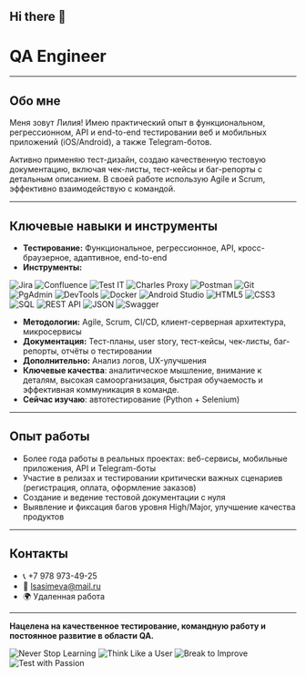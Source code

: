 ## Hi there 👋

# QA Engineer

---

## Обо мне

Меня зовут Лилия! Имею практический опыт в функциональном, регрессионном, API и end-to-end тестировании веб и мобильных приложений (iOS/Android), а также Telegram-ботов.

Активно применяю тест-дизайн, создаю качественную тестовую документацию, включая чек-листы, тест-кейсы и баг-репорты с детальным описанием. В своей работе использую Agile и Scrum, эффективно взаимодействую с командой.

---

## Ключевые навыки и инструменты

- **Тестирование:** Функциональное, регрессионное, API, кросс-браузерное, адаптивное, end-to-end  
- **Инструменты:**
  
![Jira](https://img.shields.io/badge/-Jira-0052CC?logo=jira&logoColor=white)
![Confluence](https://img.shields.io/badge/-Confluence-172B4D?logo=confluence&logoColor=white)
![Test IT](https://img.shields.io/badge/-Test%20IT-FF6C00?logo=testcafe&logoColor=white)
![Charles Proxy](https://img.shields.io/badge/-Charles%20Proxy-4C8BF5?logoColor=white)
![Postman](https://img.shields.io/badge/-Postman-FF6C37?logo=postman&logoColor=white)
![Git](https://img.shields.io/badge/-Git-F05032?logo=git&logoColor=white)
![PgAdmin](https://img.shields.io/badge/-PgAdmin-336791?logo=postgresql&logoColor=white)
![DevTools](https://img.shields.io/badge/-DevTools-4285F4?logo=googlechrome&logoColor=white)
![Docker](https://img.shields.io/badge/-Docker-2496ED?logo=docker&logoColor=white)
![Android Studio](https://img.shields.io/badge/-Android%20Studio-3DDC84?logo=androidstudio&logoColor=white)
![HTML5](https://img.shields.io/badge/-HTML5-E34F26?logo=html5&logoColor=white)
![CSS3](https://img.shields.io/badge/-CSS3-1572B6?logo=css3&logoColor=white)
![SQL](https://img.shields.io/badge/-SQL-336791?logo=postgresql&logoColor=white)
![REST API](https://img.shields.io/badge/-REST%20API-009688?logo=swagger&logoColor=white)
![JSON](https://img.shields.io/badge/-JSON-000000?logo=json&logoColor=white)
![Swagger](https://img.shields.io/badge/-Swagger-85EA2D?logo=swagger&logoColor=black)

- **Методологии:** Agile, Scrum, CI/CD, клиент-серверная архитектура, микросервисы  
- **Документация:** Тест-планы, user story, тест-кейсы, чек-листы, баг-репорты, отчёты о тестировании
- **Дополнительно:** Анализ логов, UX-улучшения
- **Ключевые качества**: аналитическое мышление, внимание к деталям, высокая самоорганизация, быстрая обучаемость и эффективная коммуникация в команде.
- **Сейчас изучаю**: автотестирование (Python + Selenium)

---

## Опыт работы

- Более года работы в реальных проектах: веб-сервисы, мобильные приложения, API и Telegram-боты  
- Участие в релизах и тестировании критически важных сценариев (регистрация, оплата, оформление заказов)  
- Создание и ведение тестовой документации с нуля  
- Выявление и фиксация багов уровня High/Major, улучшение качества продуктов

---

## Контакты

- 📞 +7 978 973-49-25  
- 📧 lsasimeva@mail.ru  
- 🌍 Удаленная работа

---

**Нацелена на качественное тестирование, командную работу и постоянное развитие в области QA.**

![Never Stop Learning](https://img.shields.io/badge/Never-Stop_Learning-FF4081?style=for-the-badge&logo=book&logoColor=white)
![Think Like a User](https://img.shields.io/badge/Think-Like_a_User-FFEB3B?style=for-the-badge&logo=users&logoColor=black)
![Break to Improve](https://img.shields.io/badge/Break_to-Improve-795548?style=for-the-badge&logo=bug&logoColor=white)
![Test with Passion](https://img.shields.io/badge/Test-with_Passion-E91E63?style=for-the-badge&logo=heart&logoColor=white)


